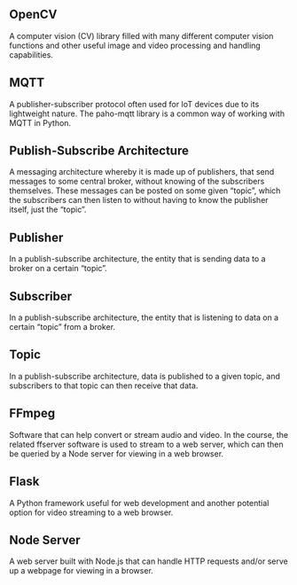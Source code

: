 ## OpenCV

A computer vision (CV) library filled with many different computer vision functions and other useful image and video processing and handling capabilities.

## MQTT

A publisher-subscriber protocol often used for IoT devices due to its lightweight nature. The paho-mqtt library is a common way of working with MQTT in Python.

## Publish-Subscribe Architecture

A messaging architecture whereby it is made up of publishers, that send messages to some central broker, without knowing of the subscribers themselves. These messages can be posted on some given “topic”, which the subscribers can then listen to without having to know the publisher itself, just the “topic”.

## Publisher

In a publish-subscribe architecture, the entity that is sending data to a broker on a certain “topic”.

## Subscriber

In a publish-subscribe architecture, the entity that is listening to data on a certain “topic” from a broker.

## Topic

In a publish-subscribe architecture, data is published to a given topic, and subscribers to that topic can then receive that data.

## FFmpeg

Software that can help convert or stream audio and video. In the course, the related ffserver software is used to stream to a web server, which can then be queried by a Node server for viewing in a web browser.

## Flask

A Python framework useful for web development and another potential option for video streaming to a web browser.

## Node Server

A web server built with Node.js that can handle HTTP requests and/or serve up a webpage for viewing in a browser.
